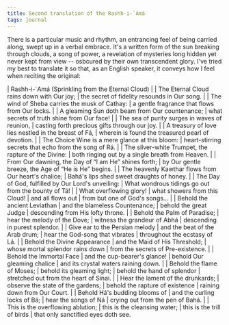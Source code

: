 ```yaml
---
title: Second translation of the Rashh-i-`Amá
tags: journal
---
```


There is a particular music and rhythm, an entrancing feel of being carried
along, swept up in a verbal embrace. It's a written form of the sun breaking
through clouds, a song of power, a revelation of mysteries long hidden yet
never kept from view -- osbcured by their own transcendent glory. I've tried
my best to translate it so that, as an English speaker, it conveys how I feel
when reciting the original:

| Rashh-i-`Amá (Sprinkling from the Eternal Cloud)
|
| The Eternal Cloud rains down with Our joy;
| the secret of fidelity resounds in Our song.
| 
| The wind of Sheba carries the musk of Cathay:
| a gentle fragrance that flows from Our locks.
| 
| A gleaming Sun doth beam from Our countenance;
| what secrets of truth shine from Our face!
| 
| The sea of purity surges in waves of reunion,
| casting forth precious gifts through our joy.
| 
| A treasury of love lies nestled in the breast of Fá,
| wherein is found the treasured pearl of devotion.
| 
| The Choice Wine is a mere glance at this bloom:
| heart-stirring secrets that echo from the song of Rá.
| 
| The silver-white Trumpet, the rapture of the Divine:
| both ringing out by a single breath from Heaven.
| 
| From Our dawning, the Day of “I am He” shines forth;
| by Our gentle breeze, the Age of “He is He” begins.
| 
| The heavenly Kawthar flows from Our heart's chalice;
| Bahá's lips shed sweet draughts of honey.
| 
| The Day of God, fulfilled by Our Lord's unveiling:
| What wondrous tidings go out from the bounty of Tá!
| 
| What overflowing glory!
| what showers from this Cloud!
| and all flows out
| from but one of God's songs...
| 
| Behold the ancient Leviathan
| and the blameless Countenance;
| behold the great Judge
| descending from His lofty throne.
| 
| Behold the Palm of Paradise;
| hear the melody of the Dove;
| witness the grandeur of Abhá
| descending in purest splendor.
| 
| Give ear to the Persian melody
| and the beat of the Arab drum;
| hear the God-song that vibrates
| throughout the ecstasy of Lá.
| 
| Behold the Divine Appearance
| and the Maid of His Threshold;
| whose mortal splendor rains down
| from the secrets of Pre-existence.
| 
| Behold the Immortal Face
| and the cup-bearer's glance!
| behold Our gleaming chalice
| and its crystal waters raining down.
| 
| Behold the flame of Moses;
| behold its gleaming light;
| behold the hand of splendor
| stretched out from the heart of Sinai.
| 
| Hear the lament of the drunkards;
| observe the state of the gardens;
| behold the rapture of existence
| raining down from Our Court.
| 
| Behold Há's budding blooms of
| and the curling locks of Bá;
| hear the songs of Ná
| crying out from the pen of Bahá.
| 
| This is the overflowing ablution;
| this is the cleansing water;
| this is the trill of birds
| that only sanctified eyes doth see.
